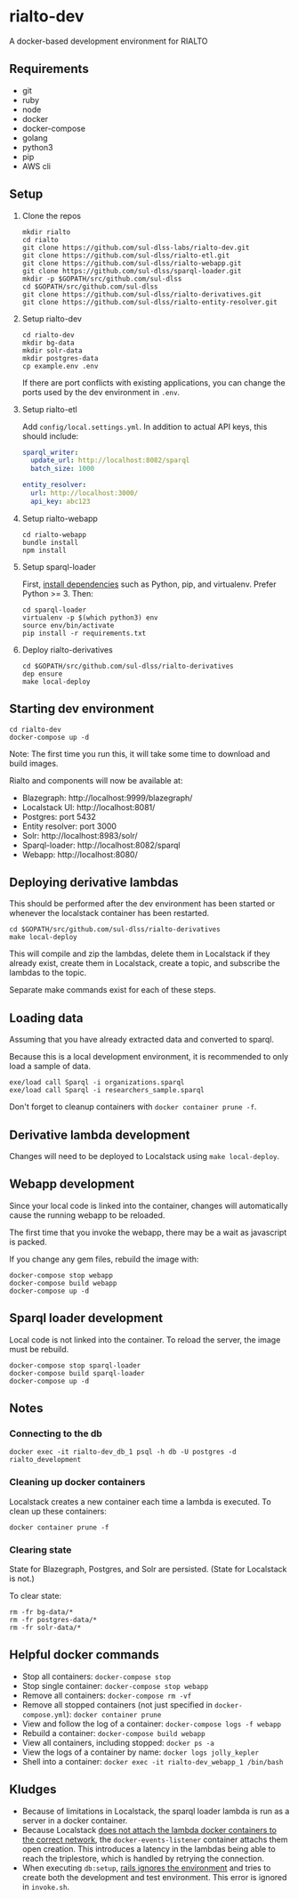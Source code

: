 # rialto-dev
A docker-based development environment for RIALTO

## Requirements
* git
* ruby
* node
* docker
* docker-compose
* golang
* python3
* pip
* AWS cli

## Setup
1. Clone the repos
    ```shell
    mkdir rialto
    cd rialto
    git clone https://github.com/sul-dlss-labs/rialto-dev.git
    git clone https://github.com/sul-dlss/rialto-etl.git
    git clone https://github.com/sul-dlss/rialto-webapp.git
    git clone https://github.com/sul-dlss/sparql-loader.git
    mkdir -p $GOPATH/src/github.com/sul-dlss
    cd $GOPATH/src/github.com/sul-dlss
    git clone https://github.com/sul-dlss/rialto-derivatives.git
    git clone https://github.com/sul-dlss/rialto-entity-resolver.git
    ```
1. Setup rialto-dev
    ```shell
    cd rialto-dev
    mkdir bg-data
    mkdir solr-data
    mkdir postgres-data
    cp example.env .env
    ```

    If there are port conflicts with existing applications, you can change the ports
used by the dev environment in `.env`.
    
1. Setup rialto-etl  
    
    Add `config/local.settings.yml`. In addition to actual API keys, this should include:
  
    ```yaml
    sparql_writer:
      update_url: http://localhost:8082/sparql
      batch_size: 1000

    entity_resolver:
      url: http://localhost:3000/
      api_key: abc123
    ```
    
1. Setup rialto-webapp

    ```shell
    cd rialto-webapp
    bundle install
    npm install
    ```
    
1. Setup sparql-loader  

    First, [install dependencies](https://github.com/sul-dlss/sparql-loader#install-dependencies) such as Python, pip, and virtualenv. Prefer Python >= 3. Then:
  
    ```shell
    cd sparql-loader
    virtualenv -p $(which python3) env
    source env/bin/activate
    pip install -r requirements.txt
    ```
    
1. Deploy rialto-derivatives
    
    ```shell
    cd $GOPATH/src/github.com/sul-dlss/rialto-derivatives
    dep ensure
    make local-deploy
    ```

## Starting dev environment

```shell
cd rialto-dev
docker-compose up -d
```

Note: The first time you run this, it will take some time to download and build images.

Rialto and components will now be available at:
* Blazegraph: http://localhost:9999/blazegraph/
* Localstack UI: http://localhost:8081/
* Postgres: port 5432
* Entity resolver: port 3000
* Solr: http://localhost:8983/solr/
* Sparql-loader: http://localhost:8082/sparql
* Webapp: http://localhost:8080/

## Deploying derivative lambdas

This should be performed after the dev environment has been started or whenever
the localstack container has been restarted.

```shell
cd $GOPATH/src/github.com/sul-dlss/rialto-derivatives
make local-deploy
```

This will compile and zip the lambdas, delete them in Localstack if they already exist,
create them in Localstack, create a topic, and subscribe the lambdas to the topic.

Separate make commands exist for each of these steps.

## Loading data

Assuming that you have already extracted data and converted to sparql.

Because this is a local development environment, it is recommended to only load
a sample of data.

```shell
exe/load call Sparql -i organizations.sparql
exe/load call Sparql -i researchers_sample.sparql
```

Don't forget to cleanup containers with `docker container prune -f`.

## Derivative lambda development

Changes will need to be deployed to Localstack using `make local-deploy`.

## Webapp development

Since your local code is linked into the container, changes will automatically cause
the running webapp to be reloaded.

The first time that you invoke the webapp, there may be a wait as javascript is packed.

If you change any gem files, rebuild the image with:

```shell
docker-compose stop webapp
docker-compose build webapp
docker-compose up -d
```

## Sparql loader development

Local code is not linked into the container. To reload the server, the image must be rebuild.

```shell
docker-compose stop sparql-loader
docker-compose build sparql-loader
docker-compose up -d
```

## Notes

### Connecting to the db

```shell
docker exec -it rialto-dev_db_1 psql -h db -U postgres -d rialto_development
```

### Cleaning up docker containers

Localstack creates a new container each time a lambda is executed. To clean up these containers:

```shell
docker container prune -f
```

### Clearing state

State for Blazegraph, Postgres, and Solr are persisted. (State for Localstack is not.)

To clear state:

```shell
rm -fr bg-data/*
rm -fr postgres-data/*
rm -fr solr-data/*
```

## Helpful docker commands

* Stop all containers: `docker-compose stop`
* Stop single container: `docker-compose stop webapp`
* Remove all containers: `docker-compose rm -vf`
* Remove all stopped containers (not just specified in `docker-compose.yml`): `docker container prune`
* View and follow the log of a container: `docker-compose logs -f webapp`
* Rebuild a container: `docker-compose build webapp`
* View all containers, including stopped: `docker ps -a`
* View the logs of a container by name: `docker logs jolly_kepler`
* Shell into a container: `docker exec -it rialto-dev_webapp_1 /bin/bash`

## Kludges

* Because of limitations in Localstack, the sparql loader lambda is run as a server in
  a docker container.
* Because Localstack [does not attach the lambda docker containers to the correct network](https://github.com/localstack/localstack/issues/381),
  the `docker-events-listener` container attachs them open creation. This introduces
  a latency in the lambdas being able to reach the triplestore, which is handled
  by retrying the connection.
* When executing `db:setup`, [rails ignores the environment](https://github.com/rails/rails/issues/27299)
  and tries to create both the development and test environment. This error is
  ignored in `invoke.sh`.

